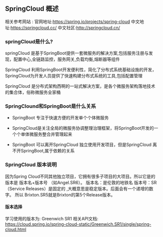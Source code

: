 ## SpringCloud 概述

相关参考网站 :
官网地址:https://spring.io/projects/spring-cloud
中文地址:https://springcloud.cc/
中文社区:http://springcloud.cn/

### springCloud是什么?
springCloud 是基于SpringBoot提供一套微服务的解决方案,包括服务注册与发现，配置中心,全链路监控，服务网关,负载均衡,熔断器等组件

SpringCloud 利用SpringBoot开发便利性，简化了分布式系统基础设施的开发，SpringCloud为开发人员提供了快速构建分布式系统的工具,包括配置管理

SpringCloud 是分布式架构西啊的一站式解决方案，是各个微服务架构落地技术的集合体，俗称微服务全家桶

### SpringClound和SpringBoot是什么关系
* SpringBoot 专注于快速方便的开发单个个体微服务
* SpringCloud是关注全局的微服务协调整理治理框架，将SpringBoot开发的一个个单体微服务整合并管理起来

* SpringBoot 可以离开SpringCloud 独立使用开发项目，但是SpringCloud 离不开SpringBoot,属于依赖的关系

### SpringCloud 版本说明
因为Spring Cloud不同其他独立项目，它拥有很多子项目的大项目。所以它是的版本是
版本名+版本号 （如Angel.SR6）。
版本名：是伦敦的地铁名
版本号：SR（Service Releases）是固定的 ,大概意思是稳定版本。后面会有一个递增的数字。
所以 Brixton.SR5就是Brixton的第5个Release版本。



#### 版本选择
学习使用的版本为: Greenwich SR1
相关API文档: https://cloud.spring.io/spring-cloud-static/Greenwich.SR1/single/spring-cloud.html
